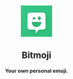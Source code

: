 <p align="center">
<img width=100 src="assets/icon.png">
</p>

<h1 align="center">Bitmoji</h1>

<h3 align="center">
Your own personal emoji.
</h3>

